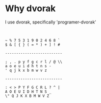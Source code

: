 # Why dvorak	

I use dvorak, specifically 'programer-dvorak'

<br>

    ~ % 7 5 3 1 9 0 2 4 6 8 `
    $ & [ { } ( = * ) + ] ! #
    
    --------------------------

    ; , . p y f g c r l / @ \\
    a o e u i d h t n s -
    ' q j k x b m w v z
    
    --------------------------

    : < > P Y F G C R L ? ^ |
    A O E U I D H T N S _
    \" Q J K X B M W V Z
